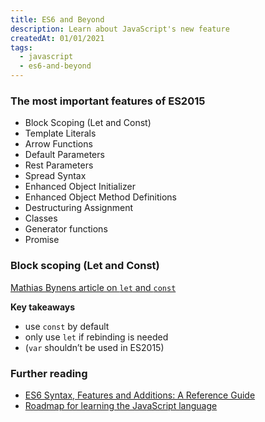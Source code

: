 ```yaml
---
title: ES6 and Beyond
description: Learn about JavaScript's new feature
createdAt: 01/01/2021
tags:
  - javascript
  - es6-and-beyond
---
```


### The most important features of ES2015

- Block Scoping (Let and Const)
- Template Literals
- Arrow Functions
- Default Parameters
- Rest Parameters
- Spread Syntax
- Enhanced Object Initializer
- Enhanced Object Method Definitions
- Destructuring Assignment
- Classes
- Generator functions
- Promise

### Block scoping (Let and Const)

[Mathias Bynens article on `let` and `const`](https://mathiasbynens.be/notes/es6-const)

**Key takeaways**

- use `const` by default
- only use `let` if rebinding is needed
- (`var` shouldn’t be used in ES2015)

### Further reading

- [ES6 Syntax, Features and Additions: A Reference Guide](https://www.telerik.com/blogs/es6-syntax-features-and-additions)
- [Roadmap for learning the JavaScript language](https://bytearcher.com/articles/roadmap-for-learning-javascript-language/)